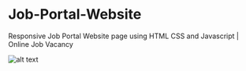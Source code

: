# Job-Portal-Website
Responsive Job Portal Website page using HTML CSS and Javascript | Online Job Vacancy

![alt text](https://github.com/[username]/[reponame]/blob/[branch]/image.jpg?raw=true)
